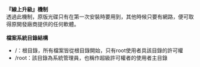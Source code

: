 **『線上升級』機制**<br>
透過此機制，原版光碟只有在第一次安裝時要用到，其他時候只要有網路，便可取得原開發廠商提供的任何軟體。<br>
<br>
**檔案系統目錄結構**<br>
* /：根目錄，所有檔案皆從根目錄開始，只有root使用者具該目錄的許可權
* /root：該目錄為系統管理員，也稱作超級許可權者的使用者主目錄
